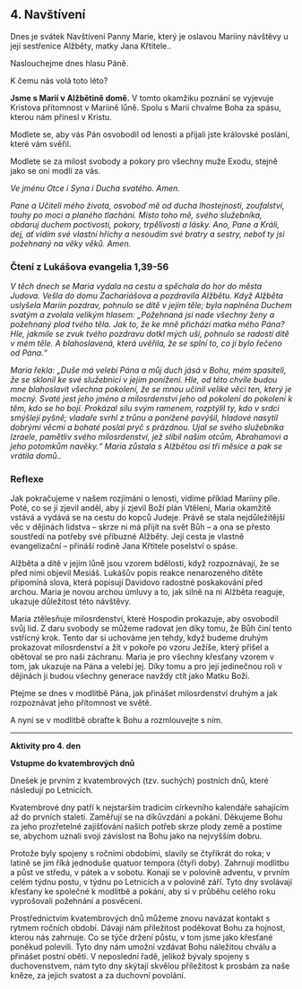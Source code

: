 ## 4. **Navštívení**

Dnes je svátek Navštívení Panny Marie, který je oslavou Mariiny návštěvy u její sestřenice Alžběty, matky Jana Křtitele..

Naslouchejme dnes hlasu Páně.

K čemu nás volá toto léto?

**Jsme s Marií v Alžbětině domě.** V tomto okamžiku poznání se vyjevuje Kristova přítomnost v Mariině lůně. Spolu s Marií chvalme Boha za spásu, kterou nám přinesl v Kristu.

Modlete se, aby vás Pán osvobodil od lenosti a přijali jste královské poslání, které vám svěřil.

Modlete se za milost svobody a pokory pro všechny muže Exodu, stejně jako se oni modlí za vás.

_Ve jménu Otce i Syna i Ducha svatého. Amen._

_Pane a Učiteli mého života, osvoboď mě od ducha lhostejnosti, zoufalství, touhy po moci a planého tlachání. Místo toho mě, svého služebníka, obdaruj duchem poctivosti, pokory, trpělivosti a lásky. Ano, Pane a Králi, dej, ať vidím své vlastní hříchy a nesoudím své bratry a sestry, neboť ty jsi požehnaný na věky věků. Amen._

### Čtení z Lukášova evangelia 1,39-56

_V těch dnech se Maria vydala na cestu a spěchala do hor do města Judova. Vešla do domu Zachariášova a pozdravila Alžbětu. Když Alžběta uslyšela Mariin pozdrav, pohnulo se dítě v jejím těle; byla naplněna Duchem svatým a zvolala velikým hlasem: „Požehnaná jsi nade všechny ženy a požehnaný plod tvého těla. Jak to, že ke mně přichází matka mého Pána? Hle, jakmile se zvuk tvého pozdravu dotkl mých uší, pohnulo se radostí dítě v mém těle. A blahoslavená, která uvěřila, že se splní to, co jí bylo řečeno od Pána.“_

_Maria řekla: „Duše má velebí Pána a můj duch jásá v Bohu, mém spasiteli, že se sklonil ke své služebnici v jejím ponížení. Hle, od této chvíle budou mne blahoslavit všechna pokolení, že se mnou učinil veliké věci ten, který je mocný. Svaté jest jeho jméno a milosrdenství jeho od pokolení do pokolení k těm, kdo se ho bojí. Prokázal sílu svým ramenem, rozptýlil ty, kdo v srdci smýšlejí pyšně; vladaře svrhl z trůnu a ponížené povýšil, hladové nasytil dobrými věcmi a bohaté poslal pryč s prázdnou. Ujal se svého služebníka Izraele, pamětliv svého milosrdenství, jež slíbil našim otcům, Abrahamovi a jeho potomkům navěky.“ Maria zůstala s Alžbětou asi tři měsíce a pak se vrátila domů.._

### Reflexe

Jak pokračujeme v našem rozjímání o lenosti, vidíme příklad Mariiny píle. Poté, co se jí zjevil anděl, aby jí zjevil Boží plán Vtělení, Maria okamžitě vstává a vydává se na cestu do kopců Judeje. Právě se stala nejdůležitější věc v dějinách lidstva – skrze ni má přijít na svět Bůh – a ona se přesto soustředí na potřeby své příbuzné Alžběty. Její cesta je vlastně evangelizační – přináší rodině Jana Křtitele poselství o spáse.

Alžběta a dítě v jejím lůně jsou vzorem bdělosti, když rozpoznávají, že se před nimi objevil Mesiáš. Lukášův popis reakce nenarozeného dítěte připomíná slova, která popisují Davidovo radostné poskakování před archou. Maria je novou archou úmluvy a to, jak silně na ni Alžběta reaguje, ukazuje důležitost této návštěvy.

Maria ztělesňuje milosrdenství, které Hospodin prokazuje, aby osvobodil svůj lid. Z daru svobody se můžeme radovat jen díky tomu, že Bůh činí tento vstřícný krok. Tento dar si uchováme jen tehdy, když budeme druhým prokazovat milosrdenství a žít v pokoře po vzoru Ježíše, který přišel a obětoval se pro naši záchranu. Maria je pro všechny křesťany vzorem v tom, jak ukazuje na Pána a velebí jej. Díky tomu a pro její jedinečnou roli v dějinách ji budou všechny generace navždy ctít jako Matku Boží.

Ptejme se dnes v modlitbě Pána, jak přinášet milosrdenství druhým a jak rozpoznávat jeho přítomnost ve světě.

A nyní se v modlitbě obraťte k Bohu a rozmlouvejte s ním.

---

**Aktivity pro 4. den**

**Vstupme do kvatembrových dnů**

Dnešek je prvním z kvatembrových (tzv. suchých) postních dnů, které následují po Letnicích.

Kvatembrové dny patří k nejstarším tradicím církevního kalendáře sahajícím až do prvních staletí. Zaměřují se na díkůvzdání a pokání. Děkujeme Bohu za jeho prozřetelné zajišťování našich potřeb skrze plody země a postíme se, abychom uznali svoji závislost na Bohu jako na nejvyšším dobru.

Protože byly spojeny s ročními obdobími, slavily se čtyřikrát do roka; v latině se jim říká jednoduše quatuor tempora (čtyři doby). Zahrnují modlitbu a půst ve středu, v pátek a v sobotu. Konají se v polovině adventu, v prvním celém týdnu postu, v týdnu po Letnicích a v polovině září. Tyto dny svolávají křesťany ke společné k modlitbě a pokání, aby si v průběhu celého roku vyprošovali požehnání a posvěcení.

Prostřednictvím kvatembrových dnů můžeme znovu navázat kontakt s rytmem ročních období. Dávají nám příležitost poděkovat Bohu za hojnost, kterou nás zahrnuje. Co se týče držení půstu, v tom jsme jako křesťané poněkud polevili. Tyto dny nám umožní vzdávat Bohu náležitou chválu a přinášet postní oběti. V neposlední řadě, jelikož bývaly spojeny s duchovenstvem, nám tyto dny skýtají skvělou příležitost k prosbám za naše kněze, za jejich svatost a za duchovní povolání.
